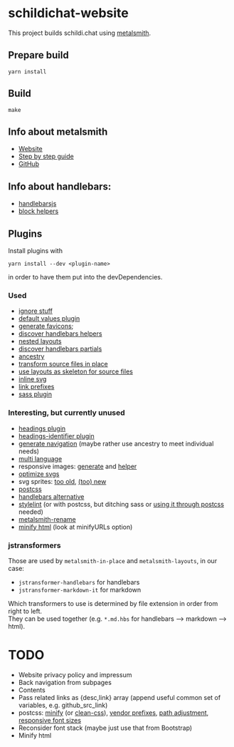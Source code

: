 # schildichat-website

This project builds schildi.chat using [metalsmith](https://metalsmith.io/).

## Prepare build

```
yarn install
```

## Build

```
make
```

## Info about metalsmith

- [Website](https://metalsmith.io)
- [Step by step guide](https://metalsmith.io/step-by-step/#tl-dr)
- [GitHub](https://github.com/segmentio/metalsmith)

## Info about handlebars:

- [handlebarsjs](https://handlebarsjs.com/)
- [block helpers](https://handlebarsjs.com/guide/block-helpers.html#simple-iterators)


## Plugins

Install plugins with
```
yarn install --dev <plugin-name>
```
in order to have them put into the devDependencies.

### Used
- [ignore stuff](https://github.com/segmentio/metalsmith-ignore)
- [default values plugin](https://github.com/metalsmith/default-values)
- [generate favicons](https://github.com/arccoza/metalsmith-favicons);
- [discover handlebars helpers](https://github.com/timdp/metalsmith-discover-helpers)
- [nested layouts](https://github.com/firesideguru/metalsmith-nested)
- [discover handlebars partials](https://github.com/timdp/metalsmith-discover-partials)
- [ancestry](https://github.com/tests-always-included/metalsmith-ancestry)
- [transform source files in place](https://github.com/metalsmith/metalsmith-in-place)
- [use layouts as skeleton for source files](https://github.com/metalsmith/metalsmith-layouts)
- [inline svg](https://github.com/meatysolutions/metalsmith-inline-svg)
- [link prefixes](https://github.com/evoja/metalsmith-prefixoid)
- [sass plugin](https://github.com/sounisi5011/metalsmith-dart-sass)

### Interesting, but currently unused
- [headings plugin](https://github.com/segmentio/metalsmith-headings)
- [headings-identifier plugin](https://github.com/majodev/metalsmith-headings-identifier)
- [generate navigation](https://github.com/unstoppablecarl/metalsmith-navigation) (maybe rather use ancestry to meet individual needs)
- [multi language](https://www.npmjs.com/package/metalsmith-multi-language)
- responsive images: [generate](https://github.com/AnthonyAstige/metalsmith-picset-generate) and [helper](https://github.com/AnthonyAstige/metalsmith-picset-handlebars-helper)
- [optimize svgs](https://github.com/ben-eb/metalsmith-svgo)
- svg sprites: [too old](https://github.com/10xjs/metalsmith-svg-sprite), [(too) new](https://github.com/gwillz/metalsmith-sprites)
- [postcss](https://github.com/gwillz/metalsmith-postcss)
- [handlebars alternative](https://github.com/gwillz/metalsmith-handlebars)
- [stylelint](https://github.com/csmets/metalsmith-sass-lint) (or with postcss, but ditching sass or [using it through postcss]((https://github.com/jonathantneal/postcss-sass)) needed)
- [metalsmith-rename](https://github.com/MoOx/metalsmith-rename)
- [minify html](https://github.com/whymarrh/metalsmith-html-minifier) (look at minifyURLs option)

### jstransformers
Those are used by `metalsmith-in-place` and `metalsmith-layouts`, in our case:
- `jstransformer-handlebars` for handlebars
- `jstransformer-markdown-it` for markdown

Which transformers to use is determined by file extension in order from right to left.  
They can be used together (e.g. `*.md.hbs` for handlebars --> markdown --> html).

# TODO

- Website privacy policy and impressum
- Back navigation from subpages
- Contents
- Pass related links as {desc,link} array (append useful common set of variables, e.g. github_src_link)
- postcss: [minify](https://github.com/cssnano/cssnano) (or [clean-css](https://github.com/GoalSmashers/clean-css)), [vendor prefixes](https://github.com/postcss/autoprefixer), [path adjustment](https://github.com/postcss/postcss-url/issues/131), [responsive font sizes](https://github.com/twbs/rfs)
- Reconsider font stack (maybe just use that from Bootstrap)
- Minify html
